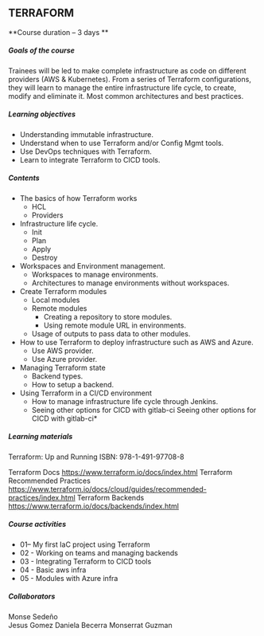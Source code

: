 ## TERRAFORM 


**Course duration – 3 days **

##### Goals of the course

Trainees will be led to make complete infrastructure as code on different providers (AWS & Kubernetes). From a series of Terraform configurations, they will learn to manage the entire infrastructure life cycle, to create, modify and eliminate it. Most common architectures and best practices.  

##### Learning objectives 

- Understanding immutable infrastructure. 
- Understand when to use Terraform and/or Config Mgmt tools. 
- Use DevOps techniques with Terraform. 
- Learn to integrate Terraform to CICD tools. 

 

##### Contents 

- The basics of how Terraform works 
	- HCL 
	- Providers 
- Infrastructure life cycle. 
	- Init 
	- Plan 
	- Apply 
	- Destroy 
- Workspaces and Environment management. 
	- Workspaces to manage environments. 
	- Architectures to manage environments without workspaces. 
- Create Terraform modules 
	- Local modules 
	- Remote modules 
		- Creating a repository to store modules. 
		- Using remote module URL in environments. 
	- Usage of outputs to pass data to other modules. 
- How to use Terraform to deploy infrastructure such as AWS and Azure. 
	- Use AWS provider. 
	- Use Azure provider.  
- Managing Terraform state 
	- Backend types. 
	- How to setup a backend. 
- Using Terraform in a CI/CD environment 
	- How to manage infrastructure life cycle through Jenkins. 
	- Seeing other options for CICD with gitlab-ci Seeing other options for CICD with gitlab-ci* 


##### Learning materials 

Terraform: Up and Running 
ISBN: 978-1-491-97708-8 

Terraform Docs 
https://www.terraform.io/docs/index.html 
Terraform Recommended Practices 
https://www.terraform.io/docs/cloud/guides/recommended-practices/index.html
Terraform Backends
https://www.terraform.io/docs/backends/index.html

##### Course activities 

- 01– My first IaC project using Terraform 
- 02 -  Working on teams and managing backends
- 03 - Integrating Terraform to CICD tools
- 04 - Basic aws infra
- 05 - Modules with Azure infra


##### Collaborators 

Monse Sedeño  
Jesus Gomez 
Daniela Becerra
Monserrat Guzman

 
